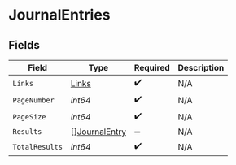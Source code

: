 # JournalEntries


## Fields

| Field                                                 | Type                                                  | Required                                              | Description                                           |
| ----------------------------------------------------- | ----------------------------------------------------- | ----------------------------------------------------- | ----------------------------------------------------- |
| `Links`                                               | [Links](../../models/shared/links.md)                 | :heavy_check_mark:                                    | N/A                                                   |
| `PageNumber`                                          | *int64*                                               | :heavy_check_mark:                                    | N/A                                                   |
| `PageSize`                                            | *int64*                                               | :heavy_check_mark:                                    | N/A                                                   |
| `Results`                                             | [][JournalEntry](../../models/shared/journalentry.md) | :heavy_minus_sign:                                    | N/A                                                   |
| `TotalResults`                                        | *int64*                                               | :heavy_check_mark:                                    | N/A                                                   |